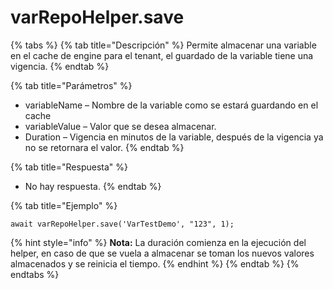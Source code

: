 # varRepoHelper.save

{% tabs %}
{% tab title="Descripción" %}
Permite almacenar una variable en el cache de engine para el tenant, el guardado de la variable tiene una vigencia.
{% endtab %}

{% tab title="Parámetros" %}
* variableName – Nombre de la variable como se estará guardando en el cache
* variableValue – Valor que se desea almacenar.
* Duration – Vigencia en minutos de la variable, después de la vigencia ya no se retornara el valor.
{% endtab %}

{% tab title="Respuesta" %}
* No hay respuesta.
{% endtab %}

{% tab title="Ejemplo" %}
```
await varRepoHelper.save('VarTestDemo', "123", 1);
```
{% hint style="info" %}
**Nota:** La duración comienza en la ejecución del helper, en caso de que se vuela a almacenar se toman los nuevos valores almacenados y se reinicia el tiempo.
{% endhint %}
{% endtab %}
{% endtabs %}
